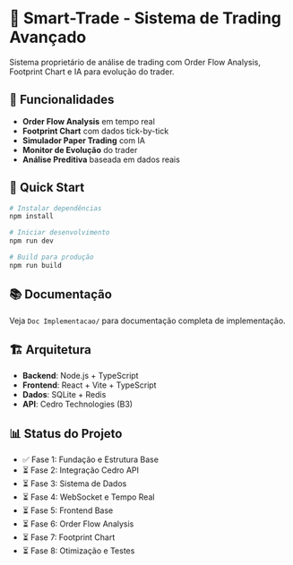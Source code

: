 # 🚀 Smart-Trade - Sistema de Trading Avançado

Sistema proprietário de análise de trading com Order Flow Analysis, Footprint Chart e IA para evolução do trader.

## 🎯 Funcionalidades

- **Order Flow Analysis** em tempo real
- **Footprint Chart** com dados tick-by-tick
- **Simulador Paper Trading** com IA
- **Monitor de Evolução** do trader
- **Análise Preditiva** baseada em dados reais

## 🚀 Quick Start

```bash
# Instalar dependências
npm install

# Iniciar desenvolvimento
npm run dev

# Build para produção
npm run build
```

## 📚 Documentação

Veja `Doc Implementacao/` para documentação completa de implementação.

## 🏗️ Arquitetura

- **Backend**: Node.js + TypeScript
- **Frontend**: React + Vite + TypeScript
- **Dados**: SQLite + Redis
- **API**: Cedro Technologies (B3)

## 📊 Status do Projeto

- ✅ Fase 1: Fundação e Estrutura Base
- ⏳ Fase 2: Integração Cedro API
- ⏳ Fase 3: Sistema de Dados
- ⏳ Fase 4: WebSocket e Tempo Real
- ⏳ Fase 5: Frontend Base
- ⏳ Fase 6: Order Flow Analysis
- ⏳ Fase 7: Footprint Chart
- ⏳ Fase 8: Otimização e Testes
